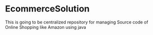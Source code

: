 # EcommerceSolution
This is going to be centralized repository for managing Source code of Online Shopping like Amazon using java
